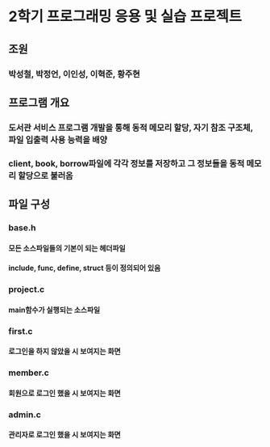 2학기 프로그래밍 응용 및 실습 프로젝트
======================================

## 조원
### 박성철, 박정언, 이인성, 이혁준, 황주현

## 프로그램 개요
### 도서관 서비스 프로그램 개발을 통해 동적 메모리 할당, 자기 참조 구조체, 파일 입출력 사용 능력을 배양
### client, book, borrow파일에 각각 정보를 저장하고 그 정보들을 동적 메모리 할당으로 불러옴

## 파일 구성
### base.h
#### 모든 소스파일들의 기본이 되는 헤더파일
#### include, func, define, struct 등이 정의되어 있음

### project.c
#### main함수가 실행되는 소스파일

### first.c
#### 로그인을 하지 않았을 시 보여지는 화면

### member.c
#### 회원으로 로그인 했을 시 보여지는 화면

### admin.c
#### 관리자로 로그인 했을 시 보여지는 화면

